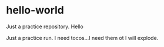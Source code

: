 # hello-world
Just a practice repository. 
Hello

Just a practice run.  I need tocos...I need them ot I will explode.

